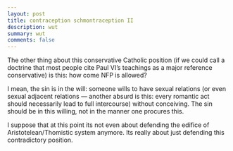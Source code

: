 ```yaml
---
layout: post
title: contraception schmontraception II
description: wut
summary: wut
comments: false
---
```


The other thing about this conservative Catholic position (if we could call  a doctrine that most people cite Paul VI’s teachings as a major reference conservative) is this: how come NFP is allowed?

I mean, the sin is in the will: someone wills to have sexual relations (or even sexual adjacent relations — another absurd is this: every romantic act should necessarily lead to full intercourse) without conceiving. The sin should be in this willing, not in the manner one procures this.

I suppose that at this point its not even about defending the edifice of Aristotelean/Thomistic system anymore. Its really about just defending this contradictory position.
